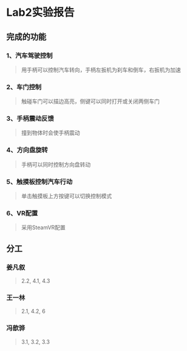 # Lab2实验报告
## 完成的功能
### 1、汽车驾驶控制
>用手柄可以控制汽车转向，手柄左扳机为刹车和倒车，右扳机为加速
### 2、车门控制
>触碰车门可以描边高亮，侧键可以同时打开或关闭两侧车门
### 3、手柄震动反馈
>撞到物体时会使手柄震动
### 4、方向盘旋转
>手柄可以同时控制方向盘转动
### 5、触摸板控制汽车行动
>单击触摸板上方按键可以切换控制模式
### 6、VR配置
>采用SteamVR配置

## 分工
### 姜凡叙
>2.2, 4.1, 4.3
### 王一林
>2.1, 4.2, 6
### 冯歆骅
>3.1, 3.2, 3.3